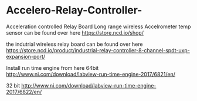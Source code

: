 # Accelero-Relay-Controller-
Acceleration controlled Relay Board
Long range wireless Accelrometer temp sensor can be found over here https://store.ncd.io/shop/

the indutrial wireless relay board can be found over here
https://store.ncd.io/product/industrial-relay-controller-8-channel-spdt-uxp-expansion-port/

Install run time engine from here 64bit http://www.ni.com/download/labview-run-time-engine-2017/6821/en/

32 bit http://www.ni.com/download/labview-run-time-engine-2017/6822/en/
